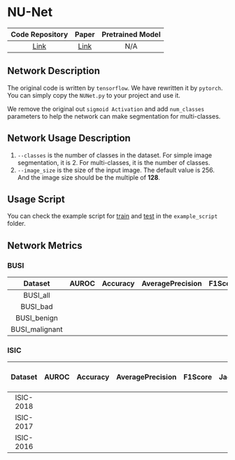 # NU-Net
|             Code Repository             |                  Paper                   | Pretrained Model |
|:---------------------------------------:|:----------------------------------------:|:----------------:|
| [Link](https://github.com/CGPxy/NU-net) | [Link](https://arxiv.org/abs/2209.07193) |       N/A        |

## Network Description
The original code is written by `tensorflow`. We have rewritten it by `pytorch`. You can simply copy the `NUNet.py` to your project and use it.

We remove the original out `sigmoid Activation` and add `num_classes` parameters to help the network can make segmentation for multi-classes.  

## Network Usage Description
1. `--classes` is the number of classes in the dataset. For simple image segmentation, it is 2. For multi-classes, it is the number of classes.
2. `--image_size` is the size of the input image. The default value is 256. And the image size should be the multiple of **128**.

## Usage Script
You can check the example script for [train](../../example_script/nunet_train.sh) and [test](../../example_script/nunet_test.sh) in the `example_script` folder.

## Network Metrics

### BUSI

|    Dataset     | AUROC | Accuracy | AveragePrecision | F1Score | JaccardIndex | Precision | Recall | Specificity | Dice |
|:--------------:|:-----:|:--------:|:----------------:|:-------:|:------------:|:---------:|:------:|:-----------:|:----:|
|    BUSI_all    |
|    BUSI_bad    |
|  BUSI_benign   |
| BUSI_malignant |

### ISIC

|  Dataset  | AUROC | Accuracy | AveragePrecision | F1Score | JaccardIndex | Precision | Recall | Specificity | Dice | Best Model Link |
|:---------:|:-----:|:--------:|:----------------:|:-------:|:------------:|:---------:|:------:|:-----------:|:----:|:---------------:|
| ISIC-2018 |
| ISIC-2017 |
| ISIC-2016 |
